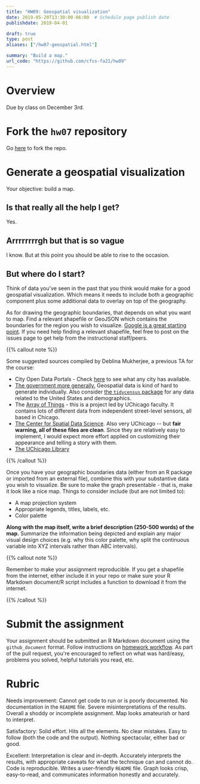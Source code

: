 ```yaml
---
title: "HW09: Geospatial visualization"
date: 2019-05-20T13:30:00-06:00  # Schedule page publish date
publishdate: 2019-04-01

draft: true
type: post
aliases: ["/hw07-geospatial.html"]

summary: "Build a map."
url_code: "https://github.com/cfss-fa21/hw09"
---
```




# Overview

Due by class on December 3rd.

# Fork the `hw07` repository

Go [here](https://github.com/cfss-fa21/hw09) to fork the repo.

# Generate a geospatial visualization

Your objective: build a map.

## Is that really all the help I get?

Yes.

## Arrrrrrrrgh but that is so vague

I know. But at this point you should be able to rise to the occasion.

## But where do I start?

Think of data you've seen in the past that you think would make for a good geospatial visualization. Which means it needs to include both a geographic component plus some additional data to overlay on top of the geography.

As for drawing the geographic boundaries, that depends on what you want to map. Find a relevant shapefile or GeoJSON which contains the boundaries for the region you wish to visualize. [Google is a great starting point](https://www.google.com/search?q=where+to+get+shapefiles). If you need help finding a relevant shapefile, feel free to post on the issues page to get help from the instructional staff/peers.

{{% callout note %}}

Some suggested sources compiled by Deblina Mukherjee, a previous TA for the course:

* City Open Data Portals - Check [here](http://us-cities.survey.okfn.org/) to see what any city has available.
* [The government more generally.](https://catalog.data.gov/dataset?metadata_type=geospatial) Geospatial data is kind of hard to generate individually. Also consider [the `tidycensus` package](/notes/vector-maps-practice/) for any data related to the United States and demographics.
* The [Array of Things](https://arrayofthings.github.io/) - this is a project led by UChicago faculty. It contains lots of different data from independent street-level sensors, all based in Chicago. 
* [The Center for Spatial Data Science](https://geodacenter.github.io/data-and-lab/). Also very UChicago -- but **fair warning, all of these files are clean**. Since they are relatively easy to implement, I would expect more effort applied on customizing their appearance and telling a story with them.
* [The UChicago Library](https://www.lib.uchicago.edu/e/collections/maps/chigis.html)

{{% /callout %}}

Once you have your geographic boundaries data (either from an R package or imported from an external file), combine this with your substantive data you wish to visualize. Be sure to make the graph presentable - that is, make it look like a nice map. Things to consider include (but are not limited to):

* A map projection system
* Appropriate legends, titles, labels, etc.
* Color palette

**Along with the map itself, write a brief description (250-500 words) of the map.** Summarize the information being depicted and explain any major visual design choices (e.g. why this color palette, why split the continuous variable into XYZ intervals rather than ABC intervals).

{{% callout note %}}

Remember to make your assignment reproducible. If you get a shapefile from the internet, either include it in your repo or make sure your R Markdown document/R script includes a function to download it from the internet.

{{% /callout %}}

# Submit the assignment

Your assignment should be submitted an R Markdown document using the `github_document` format. Follow instructions on [homework workflow](/faq/homework-guidelines/#homework-workflow). As part of the pull request, you're encouraged to reflect on what was hard/easy, problems you solved, helpful tutorials you read, etc.

# Rubric

Needs improvement: Cannot get code to run or is poorly documented. No documentation in the `README` file. Severe misinterpretations of the results. Overall a shoddy or incomplete assignment. Map looks amateurish or hard to interpret.

Satisfactory: Solid effort. Hits all the elements. No clear mistakes. Easy to follow (both the code and the output). Nothing spectacular, either bad or good.

Excellent: Interpretation is clear and in-depth. Accurately interprets the results, with appropriate caveats for what the technique can and cannot do. Code is reproducible. Writes a user-friendly `README` file. Graph looks crisp, easy-to-read, and communicates information honestly and accurately.
